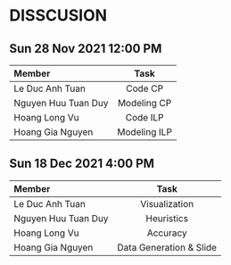 # DISSCUSION
## Sun 28 Nov 2021 12:00 PM
| Member                       | Task                                                             |
| :----                        | :----:                                                           |
| Le Duc Anh Tuan              | Code CP                                                          |
| Nguyen Huu Tuan Duy          | Modeling CP                                                      |
| Hoang Long Vu                | Code ILP                                                         |
| Hoang Gia Nguyen             | Modeling ILP                                                     |


## Sun 18 Dec 2021 4:00 PM
| Member                       | Task                                                             |
| :----                        | :----:                                                           |
| Le Duc Anh Tuan              | Visualization                                                    |
| Nguyen Huu Tuan Duy          | Heuristics                                                       |
| Hoang Long Vu                | Accuracy                                                         |
| Hoang Gia Nguyen             | Data Generation & Slide                                          |
